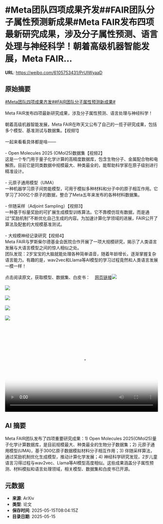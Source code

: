 # #Meta团队四项成果齐发##FAIR团队分子属性预测新成果#Meta FAIR发布四项最新研究成果，涉及分子属性预测、语言处理与神经科学！朝着高级机器智能发展，Meta FAIR...

**URL**: https://weibo.com/6105753431/PrUIWyaaD

## 原始摘要

<a href="https://m.weibo.cn/search?containerid=231522type%3D1%26t%3D10%26q%3D%23Meta%E5%9B%A2%E9%98%9F%E5%9B%9B%E9%A1%B9%E6%88%90%E6%9E%9C%E9%BD%90%E5%8F%91%23&amp;extparam=%23Meta%E5%9B%A2%E9%98%9F%E5%9B%9B%E9%A1%B9%E6%88%90%E6%9E%9C%E9%BD%90%E5%8F%91%23" data-hide=""><span class="surl-text">#Meta团队四项成果齐发#</span></a><a href="https://m.weibo.cn/search?containerid=231522type%3D1%26t%3D10%26q%3D%23FAIR%E5%9B%A2%E9%98%9F%E5%88%86%E5%AD%90%E5%B1%9E%E6%80%A7%E9%A2%84%E6%B5%8B%E6%96%B0%E6%88%90%E6%9E%9C%23&amp;extparam=%23FAIR%E5%9B%A2%E9%98%9F%E5%88%86%E5%AD%90%E5%B1%9E%E6%80%A7%E9%A2%84%E6%B5%8B%E6%96%B0%E6%88%90%E6%9E%9C%23" data-hide=""><span class="surl-text">#FAIR团队分子属性预测新成果#</span></a><br><br>Meta FAIR发布四项最新研究成果，涉及分子属性预测、语言处理与神经科学！<br><br>朝着高级机器智能发展，Meta FAIR在昨天又公布了自己的一揽子研究成果，包括多个模型、基准测试与数据集。【视频1】<br><br>一起来看看具体都是啥——<br><br>- Open Molecules 2025 (OMol25)数据集【视频2】<br>这是一个专门用于量子化学计算的高精度数据库，包含生物分子、金属配合物和电解质。目前它是同类数据中规模最大、种类最全的，能帮助科学家在原子级别进行精准设计。<br><br>- 元原子通用模型（UMA）<br>一种机器学习原子间势能模型，可用于模拟多种材料和分子中的原子相互作用。它学习了300亿个原子的数据，整合了Meta五年来发布的各种材料数据集。<br><br>- 伴随采样（Adjoint Sampling）【视频3】<br>一种基于标量奖励的可扩展生成模型训练算法。它不靠模仿现有数据，而是通过“奖励机制”不断优化自己生成的内容。为加速计算化学领域的进展，FAIR公开了算法及配套的大规模基准测试。<br><br>- 大规模神经记录研究【视频4】<br>Meta FAIR与罗斯柴尔德基金会医院合作开展了一项大规模研究，揭示了人类语言发展与大语言模型之间的惊人相似之处。<br>团队发现：2岁宝宝的大脑就能处理各种简单语音，随着年龄增长，逐渐掌握复杂语言能力。有趣的是，wav2vec和Llama等AI模型的学习过程竟然和人类语言发展一模一样！<br><br>点击阅读原文，获取模型、数据集、白皮书：<a href="https://weibo.cn/sinaurl?u=https%3A%2F%2Fai.meta.com%2Fblog%2Fmeta-fair-science-new-open-source-releases%2F%3Futm_source%3Dtwitter%26utm_medium%3Dorganic%2Bsocial%26utm_content%3Dvideo%26utm_campaign%3Dfair" data-hide=""><span class="url-icon"><img style="width: 1rem;height: 1rem" src="https://h5.sinaimg.cn/upload/2015/09/25/3/timeline_card_small_web_default.png" referrerpolicy="no-referrer"></span><span class="surl-text">网页链接</span></a><img style="" src="https://tvax2.sinaimg.cn/large/006Fd7o3gy1i1g0b1h4zej30zk0k07te.jpg" referrerpolicy="no-referrer"><br><br><img style="" src="https://tvax4.sinaimg.cn/large/006Fd7o3ly1i1g0rgh2nij30zk0k0jry.jpg" referrerpolicy="no-referrer"><br><br><img style="" src="https://tvax4.sinaimg.cn/large/006Fd7o3ly1i1g0rfl7ljj30zk0k0t8t.jpg" referrerpolicy="no-referrer"><br><br><img style="" src="https://tvax3.sinaimg.cn/large/006Fd7o3ly1i1g0rf0o6bj31hc0n074u.jpg" referrerpolicy="no-referrer"><br><br><img style="" src="https://tvax1.sinaimg.cn/large/006Fd7o3ly1i1g0re9pz5j30zk0k00sp.jpg" referrerpolicy="no-referrer"><br><br><br clear="both"><div style="clear: both"></div><video controls="controls" poster="https://tvax1.sinaimg.cn/orj480/006Fd7o3ly1i1g0rg1cxaj30zk0k0jry.jpg" style="width: 100%"><source src="https://f.video.weibocdn.com/o0/bPJGqt6Blx08og883rM401041200pFtD0E010.mp4?label=mp4_720p&amp;template=1280x720.25.0&amp;ori=0&amp;ps=1CwnkDw1GXwCQx&amp;Expires=1747299769&amp;ssig=e2MVLwNlEO&amp;KID=unistore,video"><source src="https://f.video.weibocdn.com/o0/jMssP74Ilx08og87zo5a01041200chgJ0E010.mp4?label=mp4_hd&amp;template=852x480.25.0&amp;ori=0&amp;ps=1CwnkDw1GXwCQx&amp;Expires=1747299769&amp;ssig=GmPblg85gF&amp;KID=unistore,video"><source src="https://f.video.weibocdn.com/o0/eOZsxeuQlx08og87l10k010412007G9S0E010.mp4?label=mp4_ld&amp;template=640x360.25.0&amp;ori=0&amp;ps=1CwnkDw1GXwCQx&amp;Expires=1747299769&amp;ssig=I9eSTJ5Zsa&amp;KID=unistore,video"><p>视频无法显示，请前往<a href="https://video.weibo.com/show?fid=1034%3A5166524961325076" target="_blank" rel="noopener noreferrer">微博视频</a>观看。</p></video>

## AI 摘要

Meta FAIR团队发布了四项重要研究成果：1) Open Molecules 2025(OMol25)量子化学计算数据库，是目前规模最大、种类最全的生物分子数据集；2) 元原子通用模型(UMA)，基于300亿原子数据模拟材料分子相互作用；3) 伴随采样算法，通过奖励机制优化生成模型，推动计算化学发展；4) 神经科学研究发现，2岁儿童语言习得过程与wav2vec、Llama等AI模型高度相似。这些成果涵盖分子属性预测、材料模拟和语言处理领域，相关模型、数据集和白皮书已开源。

## 元数据

- **来源**: ArXiv
- **类型**: 论文
- **保存时间**: 2025-05-15T08:04:15Z
- **目录日期**: 2025-05-15
